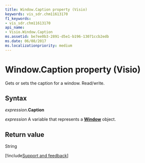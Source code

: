 ```yaml
---
title: Window.Caption property (Visio)
keywords: vis_sdr.chm11613170
f1_keywords:
- vis_sdr.chm11613170
api_name:
- Visio.Window.Caption
ms.assetid: be7ee0b3-2891-d5e1-b196-13071ccb2edb
ms.date: 06/08/2017
ms.localizationpriority: medium
---
```



# Window.Caption property (Visio)

Gets or sets the caption for a window. Read/write.


## Syntax

_expression_.**Caption**

_expression_ A variable that represents a **[Window](Visio.Window.md)** object.


## Return value

String

[!include[Support and feedback](~/includes/feedback-boilerplate.md)]
